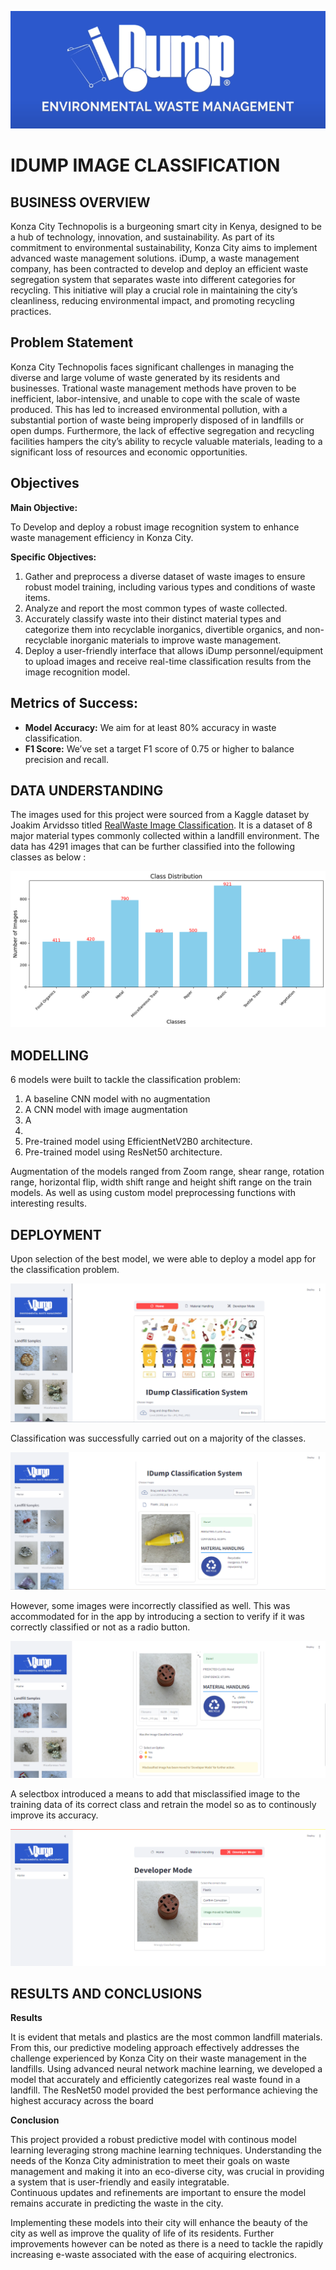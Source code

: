 

![Recycled Waste image](Images/image4.png)
# IDUMP IMAGE CLASSIFICATION


## BUSINESS OVERVIEW


Konza City Technopolis is a burgeoning smart city in Kenya, designed to be a hub of technology, innovation, and sustainability. As part of its commitment to environmental sustainability, Konza City aims to implement advanced waste management solutions. iDump, a waste management company, has been contracted to develop and deploy an efficient waste segregation system that separates waste into different categories for recycling. This initiative will play a crucial role in maintaining the city’s cleanliness, reducing environmental impact, and promoting recycling practices.

## Problem Statement

Konza City Technopolis faces significant challenges in managing the diverse and large volume of waste generated by its residents and businesses. Trational waste management methods have proven to be inefficient, labor-intensive, and unable to cope with the scale of waste produced. This has led to increased environmental pollution, with a substantial portion of waste being improperly disposed of in landfills or open dumps. Furthermore, the lack of effective segregation and recycling facilities hampers the city’s ability to recycle valuable materials, leading to a significant loss of resources and economic opportunities.

## Objectives

**Main Objective:**

To Develop and deploy a robust image recognition system to enhance waste management efficiency in Konza City.

**Specific Objectives:**

1. Gather and preprocess a diverse dataset of waste images to ensure robust model training, including various types and conditions of waste items.
2. Analyze and report the most common types of waste collected.
3. Accurately classify waste into their distinct material types and categorize them into recyclable inorganics, divertible organics, and non-recyclable inorganic materials to improve waste management.
4. Deploy a user-friendly interface that allows iDump personnel/equipment to upload images and receive real-time classification results from the image recognition model.

## Metrics of Success:
- **Model Accuracy:** We aim for at least 80% accuracy in waste classification.
- **F1 Score:** We’ve set a target F1 score of 0.75 or higher to balance precision and recall.

## DATA UNDERSTANDING

The images used for this project were sourced from a Kaggle dataset by Joakim Arvidsso titled [RealWaste Image Classification](https://www.kaggle.com/datasets/joebeachcapital/realwaste ). It is a dataset of 8 major material types commonly collected within a landfill environment. 
The data has 4291 images that can be further classified into the following classes as below :
 
![class distribution](Images/classes.png)

## MODELLING

6 models were built to tackle the classification problem:

1. A baseline CNN model with no augmentation
2. A CNN model with image augmentation
3. A 
4.
5. Pre-trained model using EfficientNetV2B0 architecture.
6. Pre-trained model using ResNet50 architecture.

Augmentation of the models ranged from Zoom range, shear range, rotation range, horizontal flip, width shift range and height shift range on the train models. As well as using custom model preprocessing functions with interesting results.

## DEPLOYMENT

Upon selection of the best model, we were able to deploy a model app for the classification problem.

![home](Images/deploy1.png)

Classification was successfully carried out on a majority of the classes.

![successful classification](Images/deploy2.png)

However, some images were incorrectly classified as well. This was accommodated for in the app by introducing a section to verify if it  was correctly classified or not as a radio button.

![unsuccessful classification](Images/deploy3.png)

A selectbox introduced a means to add that misclassified image to the training data of its correct class and retrain the model so as to continously improve  its accuracy.

![developer mode](Images/deploy4.png)


## RESULTS AND CONCLUSIONS

**Results**

It is evident that metals and plastics are the most common landfill materials. From this, our predictive modeling approach effectively addresses the challenge experienced by Konza City on their waste management in the landfills. Using advanced neural network machine learning, we developed a model that accurately and efficiently categorizes real waste found in a landfill. The ResNet50 model provided the best performance achieving the highest accuracy across the board

**Conclusion**

This project provided a robust predictive model with continous model learning leveraging strong machine learning techniques. Understanding the needs of the Konza City administration to meet their goals on waste management and making it into an eco-diverse city, was crucial in providing a system that is user-friendly and easily integratable.  
Continuous updates and refinements are important to ensure the model remains accurate in predicting the waste in the city.

Implementing these models into their city will enhance the beauty of the city as well as improve the quality of life of its residents. Further improvements however can be noted as there is a need to tackle the rapidly increasing e-waste associated with the ease of acquiring electronics.


